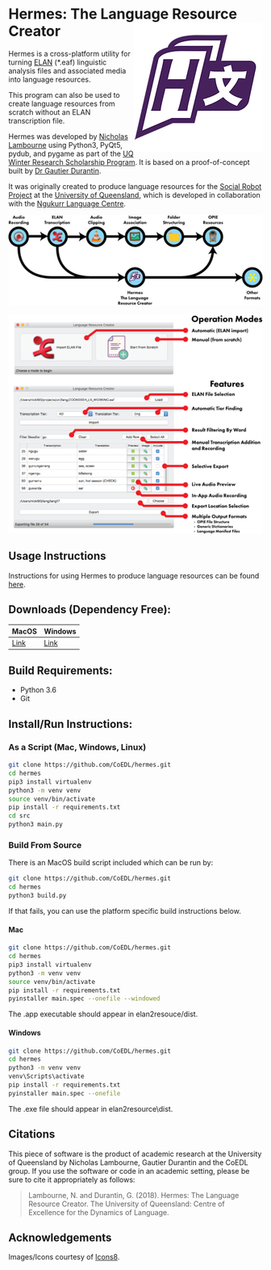 # Hermes: The Language Resource Creator <img src="src/img/icon-5-256.png" align="right"/>

Hermes is a cross-platform utility for turning [ELAN](https://tla.mpi.nl/tools/tla-tools/elan/) (*.eaf) linguistic analysis files and associated media into language resources.

This program can also be used to create language resources from scratch without an ELAN transcription file.

Hermes was developed by [Nicholas Lambourne](https://ndl.im) using Python3, PyQt5, pydub, and pygame as part of the [UQ Winter Research Scholarship Program](https://employability.uq.edu.au/winter-research). 
It is based on a proof-of-concept built by [Dr Gautier Durantin](http://gdurantin.com/).

It was originally created to produce language resources for the [Social Robot Project](http://www.itee.uq.edu.au/cis/opal/ngukurr) at the [University of Queensland](https://uq.edu.au),
 which is developed in collaboration with the [Ngukurr Language Centre](http://www.ngukurrlc.org.au/).

![Process](docs/img/process-flow.png)

![Features](docs/img/features.png)

## Usage Instructions
Instructions for using Hermes to produce language resources can be found [here](docs/README.md).

## Downloads (Dependency Free):

| MacOS  | Windows |
| ------ | ------- |
| [Link](https://www.dropbox.com/s/5lqk8tvqfjvyg4x/Hermes%20-%20The%20Language%20Resource%20Creator.app.zip?dl=1) | [Link](https://www.dropbox.com/s/qwg525k1k3zs1hn/Hermes%20-%20The%20Language%20Resource%20Creator.exe?dl=1) |


## Build Requirements:
- Python 3.6
- Git


## Install/Run Instructions:
### As a Script (Mac, Windows, Linux)
```bash
git clone https://github.com/CoEDL/hermes.git
cd hermes
pip3 install virtualenv
python3 -m venv venv
source venv/bin/activate
pip install -r requirements.txt
cd src
python3 main.py
```


### Build From Source
There is an MacOS build script included which can be run by:
```bash
git clone https://github.com/CoEDL/hermes.git
cd hermes
python3 build.py
```
If that fails, you can use the platform specific build instructions below.

#### Mac
```bash
git clone https://github.com/CoEDL/hermes.git
cd hermes
pip3 install virtualenv
python3 -m venv venv
source venv/bin/activate
pip install -r requirements.txt
pyinstaller main.spec --onefile --windowed 
```
The .app executable should appear in elan2resouce/dist.

#### Windows
```bash
git clone https://github.com/CoEDL/hermes.git
cd hermes
python3 -m venv venv
venv\Scripts\activate
pip install -r requirements.txt
pyinstaller main.spec --onefile
```
The .exe file should appear in elan2resource\dist.


## Citations
This piece of software is the product of academic research at the University of Queensland by Nicholas Lambourne, Gautier Durantin and the CoEDL group. 
If you use the software or code in an academic setting, please be sure to cite it appropriately as follows:

> Lambourne, N. and Durantin, G. (2018). Hermes: The Language Resource Creator. The University of Queensland: Centre of Excellence for the Dynamics of Language.


## Acknowledgements
Images/Icons courtesy of [Icons8](https://icons8.com/icon/set/play/color).
